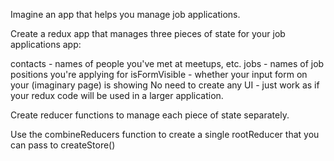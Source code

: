 Imagine an app that helps you manage job applications.

Create a redux app that manages three pieces of state for your job applications app:

contacts - names of people you've met at meetups, etc.
jobs - names of job positions you're applying for
isFormVisible - whether your input form on your (imaginary page) is showing
No need to create any UI - just work as if your redux code will be used in a larger application.

 

Create reducer functions to manage each piece of state separately.

Use the combineReducers function to create a single rootReducer that you can pass to createStore()